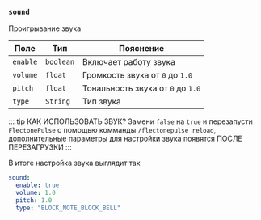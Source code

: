 ### `sound`
Проигрывание звука

| Поле     | Тип       | Пояснение                         |
|----------|-----------|-----------------------------------|
| `enable` | `boolean` | Включает работу звука             |
| `volume` | `float`   | Громкость звука от `0` до `1.0`   |
| `pitch`  | `float`   | Тональность звука от `0` до `1.0` |
| `type`   | `String`  | Тип звука                         |


::: tip КАК ИСПОЛЬЗОВАТЬ ЗВУК?
Замени `false` на `true` и перезапусти `FlectonePulse` с помощью комманды `/flectonepulse reload`, дополнительные параметры для настройки звука появятся ПОСЛЕ ПЕРЕЗАГРУЗКИ
:::

В итоге настройка звука выглядит так
```yaml
sound:
  enable: true
  volume: 1.0
  pitch: 1.0
  type: "BLOCK_NOTE_BLOCK_BELL"
```

